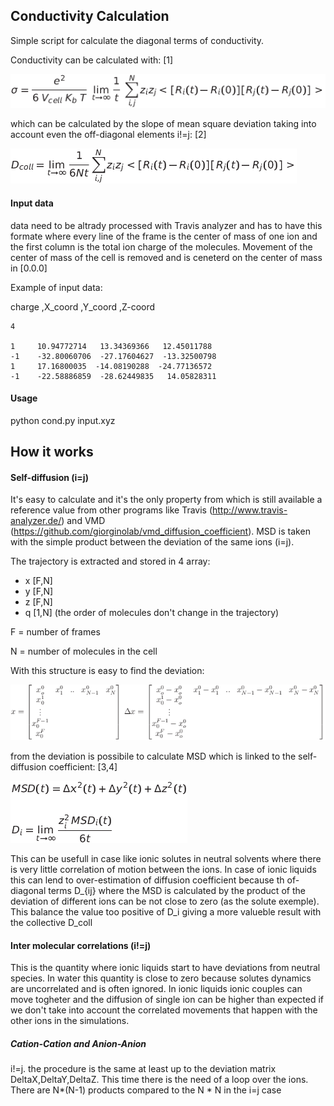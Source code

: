 ## Conductivity Calculation
Simple script for calculate the diagonal terms of conductivity.

Conductivity can be calculated with:  [1]

![img](/img/tex2img.png)

which can be calculated by the slope of mean square deviation taking into account even the off-diagonal elements i!=j: [2]

![img2](/img/tex2img_2.png)


#### Input data

data need to be altrady processed with Travis analyzer and has to have this formate where every line of the frame is the center of mass of one ion and the first column is the total ion charge of the molecules.
Movement of the center of mass of the cell is removed and is ceneterd on the center of mass in [0.0.0] 


Example of input data:

charge   ,X_coord      ,Y_coord      ,Z-coord
```
4
  
1     10.94772714   13.34369366   12.45011788
-1    -32.80060706  -27.17604627  -13.32500798
1     17.16800035  -14.08190288  -24.77136572
-1    -22.58886859  -28.62449835   14.05828311
```

#### Usage
python cond.py input.xyz

## How it works
#### Self-diffusion (i=j)

It's easy to calculate and it's the only property from which is still available a reference value from other programs like Travis (http://www.travis-analyzer.de/) and VMD (https://github.com/giorginolab/vmd_diffusion_coefficient). MSD is taken with the simple product between the deviation of the same ions (i=j).

The trajectory is extracted and stored in 4 array:
- x [F,N]
- y [F,N]
- z [F,N]
- q [1,N] (the order of molecules don't change in the trajectory)

F = number of frames

N = number of molecules in the cell

With this structure is easy to find the deviation:

![img](https://github.com/stefarusso/conducivity/blob/master/img/tex2img_4.png?raw=true)

from the deviation is possibile to calculate MSD which is linked to the self-diffusion coefficient: [3,4]


![img](https://github.com/stefarusso/conducivity/blob/master/img/tex2img_3.png?raw=true)

This can be usefull in case like ionic solutes in neutral solvents where there is very little correlation of motion between the ions. In case of ionic liquids this can lend to over-estimation of diffusion coefficient because th of-diagonal terms D_{ij} where the MSD is calculated by the product of the deviation of different ions can be not close to zero (as the solute exemple). This balance the value too positive of D_i giving a more valueble result with the collective D_coll

#### Inter molecular correlations (i!=j)

This is the quantity where ionic liquids start to have deviations from neutral species. In water this quantity is close to zero because solutes dynamics are uncorrelated and is often ignored. In ionic liquids ionic couples can move togheter and the diffusion of single ion can be higher than expected if we don't take into account the correlated movements that happen with the other ions in the simulations.

##### Cation-Cation and Anion-Anion 
i!=j.
the procedure is the same at least up to the deviation matrix DeltaX,DeltaY,DeltaZ. This time there is the need of a loop over the ions. There are N*(N-1) products compared to the N * N in the i=j case

